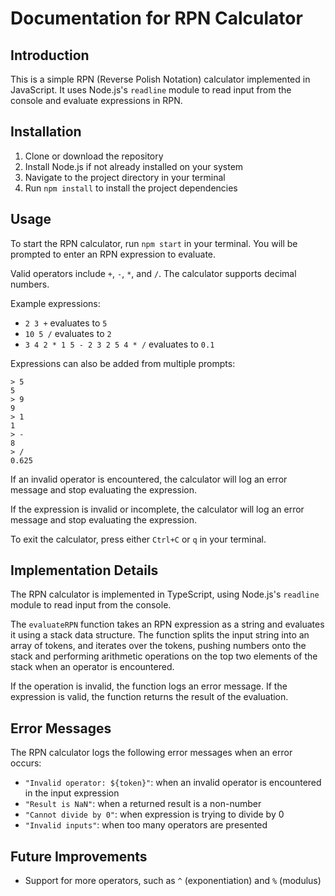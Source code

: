 Documentation for RPN Calculator
================================

Introduction
------------

This is a simple RPN (Reverse Polish Notation) calculator implemented in JavaScript. It uses Node.js's `readline` module to read input from the console and evaluate expressions in RPN.

Installation
------------

1.  Clone or download the repository
2.  Install Node.js if not already installed on your system
3.  Navigate to the project directory in your terminal
4.  Run `npm install` to install the project dependencies

Usage
-----

To start the RPN calculator, run `npm start` in your terminal. You will be prompted to enter an RPN expression to evaluate.

Valid operators include `+`, `-`, `*`, and `/`. The calculator supports decimal numbers.

Example expressions:

-   `2 3 +` evaluates to `5`
-   `10 5 /` evaluates to `2`
-   `3 4 2 * 1 5 - 2 3 2 5 4 * /` evaluates to `0.1`

Expressions can also be added from multiple prompts:
```
> 5
5
> 9
9
> 1
1
> -
8
> /
0.625
```

If an invalid operator is encountered, the calculator will log an error message and stop evaluating the expression.

If the expression is invalid or incomplete, the calculator will log an error message and stop evaluating the expression.

To exit the calculator, press either `Ctrl+C` or `q` in your terminal.

Implementation Details
----------------------

The RPN calculator is implemented in TypeScript, using Node.js's `readline` module to read input from the console.

The `evaluateRPN` function takes an RPN expression as a string and evaluates it using a stack data structure. The function splits the input string into an array of tokens, and iterates over the tokens, pushing numbers onto the stack and performing arithmetic operations on the top two elements of the stack when an operator is encountered.

If the operation is invalid, the function logs an error message. 
If the expression is valid, the function returns the result of the evaluation.

Error Messages
--------------

The RPN calculator logs the following error messages when an error occurs:

-   `"Invalid operator: ${token}"`: when an invalid operator is encountered in the input expression
-   `"Result is NaN"`: when a returned result is a non-number
-   `"Cannot divide by 0"`: when expression is trying to divide by 0
-   `"Invalid inputs"`: when too many operators are presented

Future Improvements
-------------------

-   Support for more operators, such as `^` (exponentiation) and `%` (modulus)
